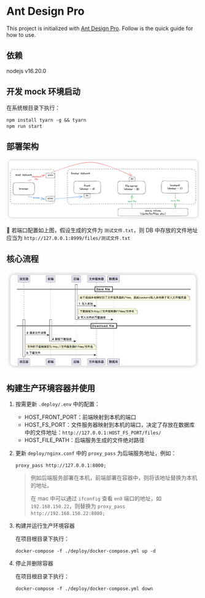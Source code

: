 # Ant Design Pro

This project is initialized with [Ant Design Pro](https://pro.ant.design). Follow is the quick guide for how to use.

## 依赖

nodejs v16.20.0

## 开发 mock 环境启动

在系统根目录下执行：

```shell
npm install tyarn -g && tyarn
npm run start
```

## 部署架构

![部署架构](docs/deploy-arch.png)

🍓 若端口配置如上图，假设生成的文件为 `测试文件.txt`，则 DB 中存放的文件地址应当为 `http://127.0.0.1:8999/files/测试文件.txt`

## 核心流程

![img.png](docs/core-process.png)

## 构建生产环境容器并使用

1. 按需更新 `.deploy/.env` 中的配置：
   - HOST_FRONT_PORT：前端映射到本机的端口
   - HOST_FS_PORT：文件服务器映射到本机的端口，决定了存放在数据库中的文件地址：`http://127.0.0.1:HOST_FS_PORT/files/`
   - HOST_FILE_PATH：后端服务生成的文件绝对路径
2. 更新 `deploy/nginx.conf` 中的 `proxy_pass` 为后端服务地址，例如：

   ```text
   proxy_pass http://127.0.0.1:8000;
   ```

   > 例如后端服务部署在本机，前端部署在容器中，则将该地址替换为本机的地址。
   >
   > 在 mac 中可以通过 `ifconfig` 查看 `en0` 端口的地址，如 `192.168.150.22`，则替换为 `proxy_pass http://192.168.150.22:8080;`

3. 构建并运行生产环境容器

   在项目根目录下执行：

   ```shell
   docker-compose -f ./deploy/docker-compose.yml up -d
   ```

4. 停止并删除容器

   在项目根目录下执行：

   ```shell
   docker-compose -f ./deploy/docker-compose.yml down
   ```
